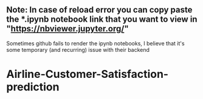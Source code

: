 ## Note: In case of reload error you can copy paste the *.ipynb notebook link that you want to view in "https://nbviewer.jupyter.org/"
Sometimes github fails to render the ipynb notebooks, I believe that it's some temporary (and recurring) issue with their backend
# Airline-Customer-Satisfaction-prediction
